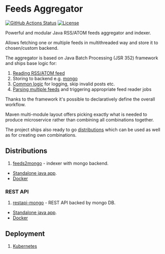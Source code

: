 # Feeds Aggregator

[![GitHub Actions Status](<https://img.shields.io/github/workflow/status/jbossorg/feedsaggregator/Java CI with Maven?logo=GitHub&style=for-the-badge>)](https://github.com/jbossorg/feedsaggregator/actions?query=workflow%3A%22Java+CI+with+Maven%22)
[![License](https://img.shields.io/github/license/jbossorg/feedsaggregator?style=for-the-badge&logo=apache)](https://www.apache.org/licenses/LICENSE-2.0)

Powerful and modular Java RSS/ATOM feeds aggregator and indexer.

Allows fetching one or multiple feeds in multithreaded way and store it to chosen/custom backend.

The aggregator is based on Java Batch Processing (JSR 352) framework and ships base logic for:
1. [Reading RSS/ATOM feed](core/feedreader)
2. Storing to backend e.g. [mongo](core/backend/mongo)
3. [Common logic](core/common) for logging, skip invalid posts etc.
4. [Parsing multiple feeds](core/configoperator) and triggering appropriate feed reader jobs

Thanks to the framework it's possible to declaratively define the overall workflow.

Maven multi-module layout offers picking exactly what is needed to produce microservice rather than combining all combinations together.

The project ships also ready to go [distributions](dist) which can be used as well as for creating own combinations.

## Distributions

1. [feeds2mongo](dist/feeds2mongo) - indexer with mongo backend.
* [Standalone java app](https://github.com/jbossorg/feedsaggregator/packages/439303/versions).
* [Docker](https://hub.docker.com/repository/docker/jbossorg/feedsaggregator_feeds2mongo)

### REST API
1. [restapi-mongo](rest/restapi-mongo) - REST API backed by mongo DB.
* [Standalone java app](https://github.com/jbossorg/feedsaggregator/packages/470473/versions).
* [Docker](https://hub.docker.com/repository/docker/jbossorg/feedsaggregator_restapi-mongo)

## Deployment

1. [Kubernetes](deployment/k8s)
